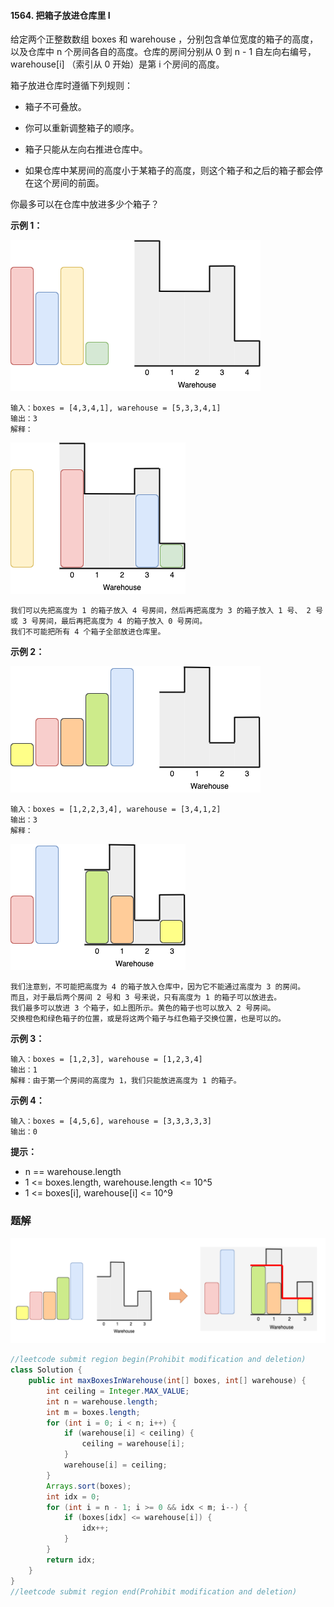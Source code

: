 #### 1564. 把箱子放进仓库里 I

给定两个正整数数组 boxes 和 warehouse ，分别包含单位宽度的箱子的高度，以及仓库中 n 个房间各自的高度。仓库的房间分别从 0 到 n - 1 自左向右编号， warehouse[i] （索引从 0 开始）是第 i 个房间的高度。

箱子放进仓库时遵循下列规则：

- 箱子不可叠放。

- 你可以重新调整箱子的顺序。

- 箱子只能从左向右推进仓库中。

- 如果仓库中某房间的高度小于某箱子的高度，则这个箱子和之后的箱子都会停在这个房间的前面。

你最多可以在仓库中放进多少个箱子？

**示例 1：**

![img](./images/把箱子放进仓库里I/1.jpg)

```shell
输入：boxes = [4,3,4,1], warehouse = [5,3,3,4,1]
输出：3
解释：
```

![img](./images/把箱子放进仓库里I/2.jpg)

```shell
我们可以先把高度为 1 的箱子放入 4 号房间，然后再把高度为 3 的箱子放入 1 号、 2 号或 3 号房间，最后再把高度为 4 的箱子放入 0 号房间。
我们不可能把所有 4 个箱子全部放进仓库里。
```

**示例 2：**

![img](./images/把箱子放进仓库里I/3.jpg)

```
输入：boxes = [1,2,2,3,4], warehouse = [3,4,1,2]
输出：3
解释：
```

![img](./images/把箱子放进仓库里I/4.jpg)

```shell
我们注意到，不可能把高度为 4 的箱子放入仓库中，因为它不能通过高度为 3 的房间。
而且，对于最后两个房间 2 号和 3 号来说，只有高度为 1 的箱子可以放进去。
我们最多可以放进 3 个箱子，如上图所示。黄色的箱子也可以放入 2 号房间。
交换橙色和绿色箱子的位置，或是将这两个箱子与红色箱子交换位置，也是可以的。
```

**示例 3：**

```shell
输入：boxes = [1,2,3], warehouse = [1,2,3,4]
输出：1
解释：由于第一个房间的高度为 1，我们只能放进高度为 1 的箱子。
```

**示例 4：**

```shell
输入：boxes = [4,5,6], warehouse = [3,3,3,3,3]
输出：0
```

**提示：**

* n == warehouse.length
* 1 <= boxes.length, warehouse.length <= 10^5
* 1 <= boxes[i], warehouse[i] <= 10^9

### 题解

![image.png](./images/把箱子放进仓库里I/5.jpg)

```java
//leetcode submit region begin(Prohibit modification and deletion)
class Solution {
    public int maxBoxesInWarehouse(int[] boxes, int[] warehouse) {
        int ceiling = Integer.MAX_VALUE;
        int n = warehouse.length;
        int m = boxes.length;
        for (int i = 0; i < n; i++) {
            if (warehouse[i] < ceiling) {
                ceiling = warehouse[i];
            }
            warehouse[i] = ceiling;
        }
        Arrays.sort(boxes);
        int idx = 0;
        for (int i = n - 1; i >= 0 && idx < m; i--) {
            if (boxes[idx] <= warehouse[i]) {
                idx++;
            }
        }
        return idx;
    }
}
//leetcode submit region end(Prohibit modification and deletion)

```

